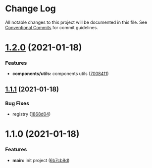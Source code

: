 # Change Log

All notable changes to this project will be documented in this file.
See [Conventional Commits](https://conventionalcommits.org) for commit guidelines.

# [1.2.0](https://github.com/hzzly/lerna-demo/compare/@hzzly/components@1.1.1...@hzzly/components@1.2.0) (2021-01-18)


### Features

* **components/utils:** components utils ([7008411](https://github.com/hzzly/lerna-demo/commit/7008411fc57c7dbc1936a25fd7b298c96f73df6a))





## [1.1.1](https://github.com/hzzly/lerna-demo/compare/@hzzly/components@1.1.0...@hzzly/components@1.1.1) (2021-01-18)


### Bug Fixes

* registry ([1868d04](https://github.com/hzzly/lerna-demo/commit/1868d04fa3b216402df994b8ab772f3034a537ab))





# 1.1.0 (2021-01-18)


### Features

* **main:** init project ([6b7cb8d](https://github.com/hzzly/lerna-demo/commit/6b7cb8d62d67f90d31aa6d0cc6f7b8e4361364f3))
